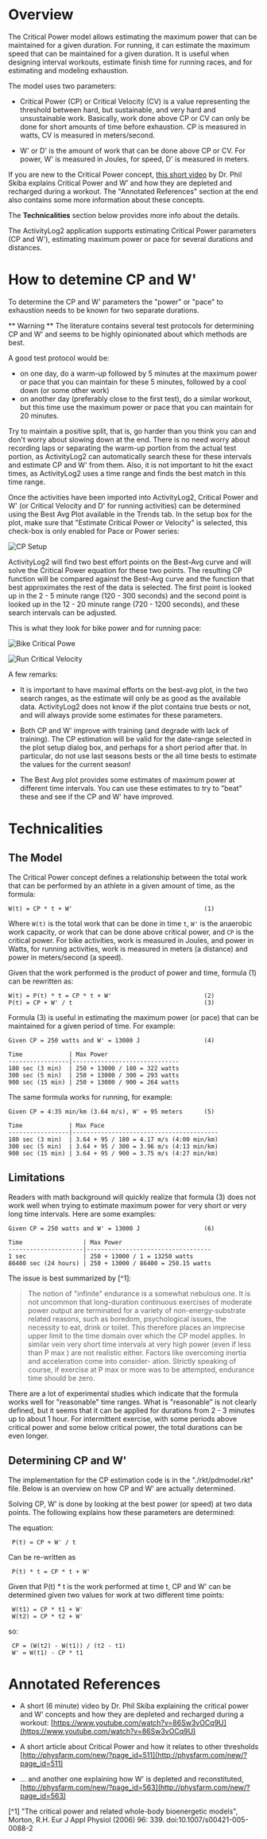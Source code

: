 # Overview

The Critical Power model allows estimating the maximum power that can be
maintained for a given duration.  For running, it can estimate the maximum
speed that can be maintained for a given duration.  It is useful when
designing interval workouts, estimate finish time for running races, and for
estimating and modeling exhaustion.

The model uses two parameters:

* Critical Power (CP) or Critical Velocity (CV) is a value representing the
  threshold between hard, but sustainable, and very hard and unsustainable
  work.  Basically, work done above CP or CV can only be done for short
  amounts of time before exhaustion.  CP is measured in watts, CV is measured
  in meters/second.

* W' or D' is the amount of work that can be done above CP or CV.  For power,
  W' is measured in Joules, for speed, D' is measured in meters.

If you are new to the Critical Power
concept, [this short video](https://www.youtube.com/watch?v=86Sw3vOCq9U) by
Dr. Phil Skiba explains Critical Power and W' and how they are depleted and
recharged during a workout.  The "Annotated References" section at the end
also contains some more information about these concepts.

The **Technicalities** section below provides more info about the details.

The ActivityLog2 application supports estimating Critical Power parameters (CP
and W'), estimating maximum power or pace for several durations and distances.

# How to detemine CP and W'

To determine the CP and W' parameters the "power" or "pace" to exhaustion
needs to be known for two separate durations.

** Warning ** The literature contains several test protocols for determining
CP and W' and seems to be highly opinionated about which methods are best.

A good test protocol would be:

* on one day, do a warm-up followed by 5 minutes at the maximum power or pace
  that you can maintain for these 5 minutes, followed by a cool down (or some
  other work)
* on another day (preferably close to the first test), do a similar workout,
  but this time use the maximum power or pace that you can maintain for 20
  minutes.

Try to maintain a positive split, that is, go harder than you think you can
and don't worry about slowing down at the end.  There is no need worry about
recording laps or separating the warm-up portion from the actual test portion,
as ActivityLog2 can automatically search these for these intervals and
estimate CP and W' from them.  Also, it is not important to hit the exact
times, as ActivityLog2 uses a time range and finds the best match in this time
range.

Once the activities have been imported into ActivityLog2, Critical Power and
W' (or Critical Velocity and D' for running activities) can be determined
using the Best Avg Plot available in the Trends tab.  In the setup box for the
plot, make sure that "Estimate Critical Power or Velocity" is selected, this
check-box is only enabled for Pace or Power series:

![CP Setup](./img/CpSearchSetup.png)

ActivityLog2 will find two best effort points on the Best-Avg curve and will
solve the Critical Power equation for these two points.  The resulting CP
function will be compared against the Best-Avg curve and the function that
best approximates the rest of the data is selected.  The first point is looked
up in the 2 - 5 minute range (120 - 300 seconds) and the second point is
looked up in the 12 - 20 minute range (720 - 1200 seconds), and these search
intervals can be adjusted.

This is what they look for bike power and for running pace:

![Bike Critical Powe](./img/CP-Power.png)

![Run Critical Velocity](./img/CP-Pace.png)

A few remarks:

* It is important to have maximal efforts on the best-avg plot, in the two
  search ranges, as the estimate will only be as good as the available data.
  ActivityLog2 does not know if the plot contains true bests or not, and will
  always provide some estimates for these parameters.

* Both CP and W' improve with training (and degrade with lack of training).
  The CP estimation will be valid for the date-range selected in the plot
  setup dialog box, and perhaps for a short period after that.  In particular,
  do not use last seasons bests or the all time bests to estimate the values
  for the current season!

* The Best Avg plot provides some estimates of maximum power at different time
  intervals.  You can use these estimates to try to "beat" these and see if
  the CP and W' have improved.

# Technicalities

## The Model

The Critical Power concept defines a relationship between the total work that
can be performed by an athlete in a given amount of time, as the formula:

    W(t) = CP * t + W'                                     (1)

Where `W(t)` is the total work that can be done in time `t`, `W'` is the
anaerobic work capacity, or work that can be done above critical power, and
`CP` is the critical power.  For bike activities, work is measured in Joules,
and power in Watts, for running activities, work is measured in meters (a
distance) and power in meters/second (a speed).

Given that the work performed is the product of power and time, formula (1)
can be rewritten as:

    W(t) = P(t) * t = CP * t + W'                          (2)
    P(t) = CP + W' / t                                     (3)

Formula (3) is useful in estimating the maximum power (or pace) that can be
maintained for a given period of time.  For example:

    Given CP = 250 watts and W' = 13000 J                  (4)

    Time             | Max Power
    -----------------|------------------------------
    180 sec (3 min)  | 250 + 13000 / 180 = 322 watts
    300 sec (5 min)  | 250 + 13000 / 300 = 293 watts
    900 sec (15 min) | 250 + 13000 / 900 = 264 watts

The same formula works for running, for example:

    Given CP = 4:35 min/km (3.64 m/s), W' = 95 meters      (5)

    Time             | Max Pace
    -----------------|-----------------------------------------
    180 sec (3 min)  | 3.64 + 95 / 180 = 4.17 m/s (4:00 min/km)
    300 sec (5 min)  | 3.64 + 95 / 300 = 3.96 m/s (4:13 min/km)
    900 sec (15 min) | 3.64 + 95 / 900 = 3.75 m/s (4:27 min/km)

## Limitations

Readers with math background will quickly realize that formula (3) does not
work well when trying to estimate maximum power for very short or very long
time intervals.  Here are some examples:

    Given CP = 250 watts and W' = 13000 J                  (6)

    Time                 | Max Power
    ---------------------|-----------------------------------
    1 sec                | 250 + 13000 / 1 = 13250 watts
    86400 sec (24 hours) | 250 + 13000 / 86400 = 250.15 watts

The issue is best summarized by [^1]:

> The notion of "infinite" endurance is a somewhat nebulous one. It is not
> uncommon that long-duration continuous exercises of moderate power output
> are terminated for a variety of non-energy-substrate related reasons, such
> as boredom, psychological issues, the necessity to eat, drink or
> toilet. This therefore places an imprecise upper limit to the time domain
> over which the CP model applies. In similar vein very short time intervals
> at very high power (even if less than P max ) are not realistic
> either. Factors like overcoming inertia and acceleration come into consider-
> ation. Strictly speaking of course, if exercise at P max or more was to be
> attempted, endurance time should be zero.

There are a lot of experimental studies which indicate that the formula works
well for "reasonable" time ranges.  What is "reasonable" is not clearly
defined, but it seems that it can be applied for durations from 2 - 3 minutes
up to about 1 hour.  For intermittent exercise, with some periods above
critical power and some below critical power, the total durations can be even
longer.

## Determining CP and W'

The implementation for the CP estimation code is in the "./rkt/pdmodel.rkt"
file.  Below is an overview on how CP and W' are actually determined.

Solving CP, W' is done by looking at the best power (or speed) at two data
points.  The following explains how these parameters are determined:

The equation:

     P(t) = CP + W' / t

Can be re-written as

     P(t) * t = CP * t + W'

Given that P(t) * t is the work performed at time t, CP and W' can be
determined given two values for work at two different time points:

     W(t1) = CP * t1 + W'
     W(t2) = CP * t2 + W'

so:

     CP = (W(t2) - W(t1)) / (t2 - t1)
     W' = W(t1) - CP * t1

# Annotated References

* A short (6 minute) video by Dr. Phil Skiba explaining the critical power and
  W' concepts and how they are depleted and recharged during a workout:
  [https://www.youtube.com/watch?v=86Sw3vOCq9U](https://www.youtube.com/watch?v=86Sw3vOCq9U)

* A short article about Critical Power and how it relates to other thresholds
  [http://physfarm.com/new/?page_id=511](http://physfarm.com/new/?page_id=511)

* ... and another one explaining how W' is depleted and reconstituted,
  [http://physfarm.com/new/?page_id=563](http://physfarm.com/new/?page_id=563)

[^1] "The critical power and related whole-body bioenergetic models", Morton,
R.H. Eur J Appl Physiol (2006) 96: 339. doi:10.1007/s00421-005-0088-2
